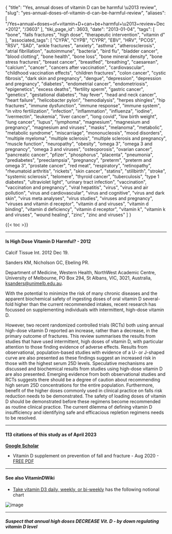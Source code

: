 {
    "title": "Yes, annual doses of vitamin D can be harmful \u2013 review",
    "slug": "yes-annual-doses-of-vitamin-d-can-be-harmful-review",
    "aliases": [
        "/Yes+annual+doses+of+vitamin+D+can+be+harmful+\u2013+review+Dec+2012",
        "/3603"
    ],
    "tiki_page_id": 3603,
    "date": "2013-01-04",
    "tags": [
        "bone",
        "falls fractures",
        "high dose",
        "therapeutic intervention",
        "vitamin d"
    ],
    "associated_tags": [
        "CYPA",
        "CYPB",
        "CYPR",
        "EBV",
        "HRV",
        "PCOS",
        "RSV",
        "SAD",
        "ankle fractures",
        "anxiety",
        "asthma",
        "atherosclerosis",
        "atrial fibrillation",
        "autoimmune",
        "bacteria",
        "bird flu",
        "bladder cancer",
        "blood clotting",
        "bone health",
        "bone loss",
        "bone mineral density",
        "bone stress fractures",
        "breast cancer",
        "breastfed",
        "breathing",
        "caesarean",
        "calcium",
        "cancer",
        "cancers after vaccination",
        "cardiovascular",
        "childhood vaccination effects",
        "children fractures",
        "colon cancer",
        "cystic fibrosis",
        "dark skin and pregnancy",
        "dengue",
        "depression",
        "depression and pregnancy",
        "diabetes",
        "endometrial cancer",
        "endometriosis",
        "epigenetics",
        "excess deaths",
        "fertility sperm",
        "gastric cancer",
        "genetics",
        "gestational diabetes",
        "hay fever",
        "head and neck cancer",
        "heart failure",
        "helicobacter pylori",
        "hemodialysis",
        "herpes shingles",
        "hip fractures",
        "immune dysfunction",
        "immune response",
        "immune system",
        "in vitro fertilization",
        "infection",
        "inflammation",
        "influenza",
        "iodine",
        "ivermectin",
        "leukemia",
        "liver cancer",
        "long covid",
        "low birth weight",
        "lung cancer",
        "lupus",
        "lymphoma",
        "magnesium",
        "magnesium and pregnancy",
        "magnesium and viruses",
        "masks",
        "melanoma",
        "metabolic",
        "metabolic syndrome",
        "miscarriage",
        "mononucleosis",
        "mood disorders",
        "multiple myeloma",
        "multiple sclerosis",
        "multiple sclerosis and pregnancy",
        "muscle function",
        "neuropathy",
        "obesity",
        "omega 3",
        "omega 3 and pregnancy",
        "omega 3 and viruses",
        "osteoporosis",
        "ovarian cancer",
        "pancreatic cancer",
        "pfizer",
        "phosphorus",
        "placenta",
        "pneumonia",
        "prediabetes",
        "preeclampsia",
        "pregnancy",
        "preterm",
        "preterm and omega 3",
        "prostate cancer",
        "red meat",
        "respiratory",
        "retinopathy",
        "rheumatoid arthritis",
        "rickets",
        "skin cancer",
        "statins",
        "stillbirth",
        "stroke",
        "systemic sclerosis",
        "telomere",
        "thyroid cancer",
        "tuberculosis",
        "type 1 diabetes",
        "ultraviolet light",
        "urinary tract infection",
        "vaccination",
        "vaccination and pregnancy",
        "viral hepatitis",
        "virus",
        "virus and air pollution",
        "virus and cardiovascular",
        "virus and cognitive",
        "virus and dark skin",
        "virus meta analyses",
        "virus studies",
        "viruses and pregnancy",
        "viruses and vitamin d receptor",
        "vitamin d and viruses",
        "vitamin d binding",
        "vitamin d deficiency",
        "vitamin d receptor",
        "vitamin k",
        "vitamin k and viruses",
        "wound healing",
        "zinc",
        "zinc and viruses"
    ]
}


{{< toc >}} 

---

#### Is High Dose Vitamin D Harmful? - 2012

Calcif Tissue Int. 2012 Dec 19.

Sanders KM, Nicholson GC, Ebeling PR.

Department of Medicine, Western Health, NorthWest Academic Centre, University of Melbourne, PO Box 294, St Albans, VIC, 3021, Australia, ksanders@unimelb.edu.au.

With the potential to minimize the risk of many chronic diseases and the apparent biochemical safety of ingesting doses of oral vitamin D several-fold higher than the current recommended intakes, recent research has focussed on supplementing individuals with intermittent, high-dose vitamin D. 

However, two recent randomized controlled trials (RCTs) both using annual high-dose vitamin D reported an increase, rather than a decrease, in the primary outcome of fractures. This review summarises the results from studies that have used intermittent, high doses of vitamin D, with particular attention to those finding evidence of adverse effects. Results from observational, population-based studies with evidence of a U- or J-shaped curve are also presented as these findings suggest an increased risk in those with the highest serum 25D levels. Speculative mechanisms are discussed and biochemical results from studies using high-dose vitamin D are also presented. Emerging evidence from both observational studies and RCTs suggests there should be a degree of caution about recommending high serum 25D concentrations for the entire population. Furthermore, benefit of the higher doses commonly used in clinical practice on falls risk reduction needs to be demonstrated. The safety of loading doses of vitamin D should be demonstrated before these regimens become recommended as routine clinical practice. The current dilemma of defining vitamin D insufficiency and identifying safe and efficacious repletion regimens needs to be resolved.

---

#### 113 citations of this study as of April 2023

 **[Google Scholar](https://scholar.google.com/scholar?cites=9247688652874358243&as_sdt=5,48&sciodt=0,48&hl=en)** 

* Vitamin D supplement on prevention of fall and fracture - Aug 2020 -[FREE PDF](https://www.ncbi.nlm.nih.gov/pmc/articles/PMC7447507/)

---

#### See also VitaminDWiki

* [Take vitamin D3 daily, weekly, or bi-weekly](/tags/take-vitamin-d3-daily-weekly-or-bi-weekly.html) has the following notional chart

<img src="/attachments/d3.mock.jpg" alt="image">

---

##### Suspect that annual high doses DECREASE Vit. D - by down regulating vitamin D level